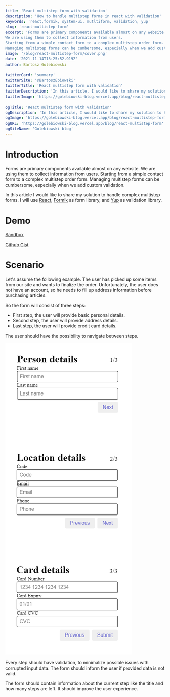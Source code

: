 ```yaml
---
title: 'React multistep form with validation'
description: 'How to handle multistep forms in react with validation'
keywords: 'react,formik, system-ui, mutltiform, validation, yup'
slug: 'react-multistep-form'
excerpt: 'Forms are primary components available almost on any website. 
We are using them to collect information from users. 
Starting from a simple contact form to a complex multistep order form.
Managing multistep forms can be cumbersome, especially when we add custom validation.'
image: '/blog/react-multistep-form/cover.png'
date: '2021-11-14T13:25:52.919Z'
author: Bartosz Golebiowski

twitterCard: 'summary'
twitterSite: '@BartoszEbiowski'
twitterTitle: 'React multistep form with validation'
twitterDescription: 'In this article, I would like to share my solution to handle complex multistep forms. I will use React as UI library, Formik as form library, and Yup as validation library.'
twitterImage: 'https://golebiowski-blog.vercel.app/blog/react-multistep-form/twitter-cover.png'

ogTitle: 'React multistep form with validation'
ogDescription: 'In this article, I would like to share my solution to handle complex multistep forms. I will use React as UI library, Formik as form library, and Yup as validation library.' 
ogImage: 'https://golebiowski-blog.vercel.app/blog/react-multistep-form/og-cover.png'
ogURL: 'https://golebiowski-blog.vercel.app/blog/react-multistep-form'
ogSiteName: 'Golebiowski blog'
---
```


# Introduction

Forms are primary components available almost on any website. 
We are using them to collect information from users. 
Starting from a simple contact form to a complex multistep order form.
Managing multistep forms can be cumbersome, especially when we add custom validation. 

In this article I would like to share my solution to handle complex multistep forms.
I will use [React](https://github.com/facebook/react), [Formik](https://github.com/formium/formik) as form library, and [Yup](https://github.com/jquense/yup) as validation library. 

# Demo

[Sandbox](https://codesandbox.io/s/practical-payne-0fkkp?file=/src/App.tsx)

[Github Gist](https://gist.github.com/bartoszgolebiowski/ed7ce444a0fe1c2acf13a7b2dcec7463)

# Scenario

Let's assume the following example.
The user has picked up some items from our site and wants to finalize the order. Unfortunately, the user does not have an account, so he needs to fill up address information before purchasing articles. 

So the form will consist of three steps:
- First step, the user will provide basic personal details.
- Second step, the user will provide address details.
- Last step, the user will provide credit card details. 
  
The user should have the possibility to navigate between steps. 

![Multistep form vizualization](/public/blog/react-multistep-form/multistep-scenario.png)

Every step should have validation, to minimalize possible issues with corrupted input data. The form should inform the user if provided data is not valid. 

The form should contain information about the current step like the title and how many steps are left. It should improve the user experience.